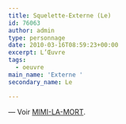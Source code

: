 ```yaml
---
title: Squelette-Externe (Le)
id: 76063
author: admin
type: personnage
date: 2010-03-16T08:59:23+00:00
excerpt: L’Œuvre
tags:
  - oeuvre
main_name: 'Externe '
secondary_name: Le

---
```

— Voir <a href="/personnage/mimi-la-mort/" target="_self">MIMI-LA-MORT</a>.